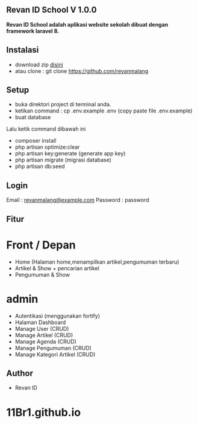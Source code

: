 ## Revan ID School  V 1.0.0
<p><b>
Revan ID School adalah aplikasi website sekolah dibuat dengan framework laravel 8.
</b></p>

## Instalasi
- download zip <a href="https://github.com/revanmalang">disini</a> 
- atau clone : git clone https://github.com/revanmalang

## Setup
- buka direktori project di terminal anda.
- ketikan command : cp .env.example .env (copy paste file .env.example)
- buat database 

Lalu ketik command dibawah ini
- composer install
- php artisan optimize:clear 
- php artisan key:generate (generate app key)
- php artisan migrate (migrasi database)
- php artisan db:seed 

## Login
Email : revanmalang@example.com
Password : password

## Fitur
# Front / Depan
- Home (Halaman home,menampilkan artikel,pengumuman terbaru) 
- Artikel & Show + pencarian artikel  
- Pengumuman & Show

# admin
- Autentikasi (menggunakan fortify)
- Halaman Dashboard
- Manage User (CRUD)
- Manage Artikel (CRUD)
- Manage Agenda (CRUD)
- Manage Pengumuman (CRUD)
- Manage Kategori Artikel (CRUD)

## Author
- Revan ID
# 11Br1.github.io
